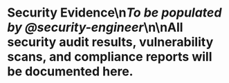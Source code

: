 # Security Evidence\n*To be populated by @security-engineer*\n\nAll security audit results, vulnerability scans, and compliance reports will be documented here.
